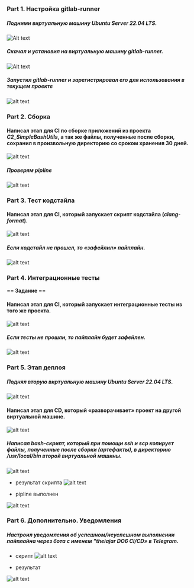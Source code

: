 ### Part 1. Настройка **gitlab-runner**

##### Подними виртуальную машину *Ubuntu Server 22.04 LTS*.

![Alt text](images/LTS_22.04.png)

##### Скачал и установил на виртуальную машину **gitlab-runner**.

![Alt text](images/install_runner.png)

##### Запустил **gitlab-runner** и зарегистрировал его для использования в текущем проекте

![alt text](images/on_gitlab_run.png)

### Part 2. Сборка

#### Написал этап для **CI** по сборке приложений из проекта *C2_SimpleBashUtils*, а так же файлы, полученные после сборки, сохранил в произвольную директорию со сроком хранения 30 дней.

![alt text](images/buld_script.png)

##### Проверям pipline

![alt text](images/check_buld.png)


### Part 3. Тест кодстайла

#### Написал этап для **CI**, который запускает скрипт кодстайла (*clang-format*).

![alt text](images/style_script.png)

##### Если кодстайл не прошел, то «зафейлил» пайплайн.

![alt text](images/style_test_mistake.png)


### Part 4. Интеграционные тесты

**== Задание ==**

#### Написал этап для **CI**, который запускает интеграционные тесты из того же проекта.

![alt text](images/test_script2.png)

##### Если тесты не прошли, то пайплайн будет зафейлен.

![alt text](images/test_fail.png)


### Part 5. Этап деплоя


##### Поднял вторую виртуальную машину *Ubuntu Server 22.04 LTS*.

![alt text](images/cd.png)

#### Написал этап для **CD**, который «разворачивает» проект на другой виртуальной машине.

![alt text](images/add_run_bash.png)


##### Написал bash-скрипт, который при помощи **ssh** и **scp** копирует файлы, полученные после сборки (артефакты), в директорию */usr/local/bin* второй виртуальной машины.

![alt text](images/CD_script.png)

- результат скрипта
![alt text](images/RESULT_bash_script.png)

- pipline выполнен

![alt text](images/зшз5.png)

### Part 6. Дополнительно. Уведомления

##### Настроил уведомления об успешном/неуспешном выполнении пайплайна через бота с именем "theiajar DO6 CI/CD» в *Telegram*.

 - скрипт
![alt text](images/Telega_script.png)

- результат

![alt text](images/telega_result.png)